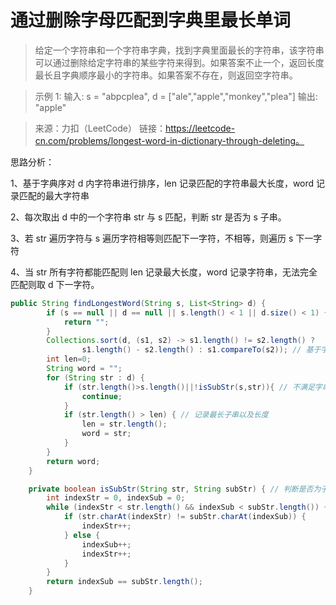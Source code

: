 ﻿# 通过删除字母匹配到字典里最长单词
>给定一个字符串和一个字符串字典，找到字典里面最长的字符串，该字符串可以通过删除给定字符串的某些字符来得到。如果答案不止一个，返回长度最长且字典顺序最小的字符串。如果答案不存在，则返回空字符串。

>示例 1:
输入:
s = "abpcplea", d = ["ale","apple","monkey","plea"]
输出: 
"apple"

>来源：力扣（LeetCode）
链接：https://leetcode-cn.com/problems/longest-word-in-dictionary-through-deleting。

思路分析：

1、基于字典序对 d 内字符串进行排序，len 记录匹配的字符串最大长度，word 记录匹配的最大字符串

2、每次取出 d 中的一个字符串 str 与 s 匹配，判断 str 是否为 s 子串。

3、若 str 遍历字符与 s 遍历字符相等则匹配下一字符，不相等，则遍历 s 下一字符

4、当 str 所有字符都能匹配则 len 记录最大长度，word 记录字符串，无法完全匹配则取 d 下一字符。
```java
public String findLongestWord(String s, List<String> d) {
        if (s == null || d == null || s.length() < 1 || d.size() < 1) {
            return "";
        }
        Collections.sort(d, (s1, s2) -> s1.length() != s2.length() ?
                s1.length() - s2.length() : s1.compareTo(s2)); // 基于字典顺序排序
        int len=0;
        String word = "";
        for (String str : d) {
            if (str.length()>s.length()||!isSubStr(s,str)){ // 不满足字串条件
                continue;
            }
            if (str.length() > len) { // 记录最长子串以及长度
                len = str.length();
                word = str;
            }
        }
        return word;
    }

    private boolean isSubStr(String str, String subStr) { // 判断是否为子串
        int indexStr = 0, indexSub = 0;
        while (indexStr < str.length() && indexSub < subStr.length()) {
            if (str.charAt(indexStr) != subStr.charAt(indexSub)) {
                indexStr++;
            } else {
                indexSub++;
                indexStr++;
            }
        }
        return indexSub == subStr.length();
    }
```

